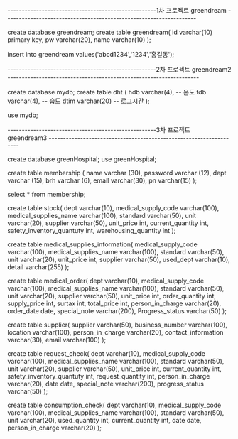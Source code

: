 ----------------------------------------------------1차 프로젝트 greendream -------------------------------------------------------------------

create database greendream; create table greendream( id varchar(10) primary key, pw varchar(20), name varchar(10) );

insert into greendream values('abcd1234','1234','홍길동');

----------------------------------------------------2차 프로젝트 greendream2 -------------------------------------------------------------------

create database mydb; create table dht ( hdb varchar(4), -- 온도 tdb varchar(4), -- 습도 dtim varchar(20) -- 로그시간 );

use mydb; 

----------------------------------------------------3차 프로젝트 greendream3 -------------------------------------------------------------------

create database greenHospital; use greenHospital;

create table membership ( name varchar (30), password varchar (12), dept varchar (15), brh varchar (6), email varchar(30), pn varchar(15) );

select * from membership;

create table stock(
	dept varchar(10),
    medical_supply_code varchar(100),
    medical_supplies_name varchar(100),
    standard varchar(50),
    unit varchar(20),
    supplier varchar(50),
    unit_price int,
    current_quantity int,
    safety_inventory_quantuty int,
    warehousing_quantity int
);

create table medical_supplies_information(
	medical_supply_code varchar(100),
    medical_supplies_name varchar(100),
    standard varchar(50),
    unit varchar(20),
    unit_price int,
    supplier varchar(50),
    used_dept varchar(10),
    detail varchar(255)
);

create table medical_order(
	dept varchar(10),
	medical_supply_code varchar(100),
    medical_supplies_name varchar(100),
    standard varchar(50),
    unit varchar(20),
    supplier varchar(50),
    unit_price int,
    order_quantity int,
    supply_price int,
    surtax int,
    total_price int,
    person_in_charge varchar(20),
    order_date date,
    special_note varchar(200),
    Progress_status varchar(50)
);

create table supplier(
	supplier varchar(50),
    business_number varchar(100),
    location varchar(100),
    person_in_charge varchar(20),
    contact_information varchar(30),
    email varchar(100)
);

create table request_check(
	dept varchar(10),
	medical_supply_code varchar(100),
    medical_supplies_name varchar(100),
    standard varchar(50),
    unit varchar(20),
    supplier varchar(50),
    unit_price int,
    current_quantity int,
    safety_inventory_quantuty int,
    request_quantity int,
    person_in_charge varchar(20),
    date date,
    special_note varchar(200),
    progress_status varchar(50)
);

create table consumption_check(
	dept varchar(10),
    medical_supply_code varchar(100),
    medical_supplies_name varchar(100),
    standard varchar(50),
    unit varchar(20),
    used_quantity int,
    current_quantity int,
    date date,
    person_in_charge varchar(20)
);
